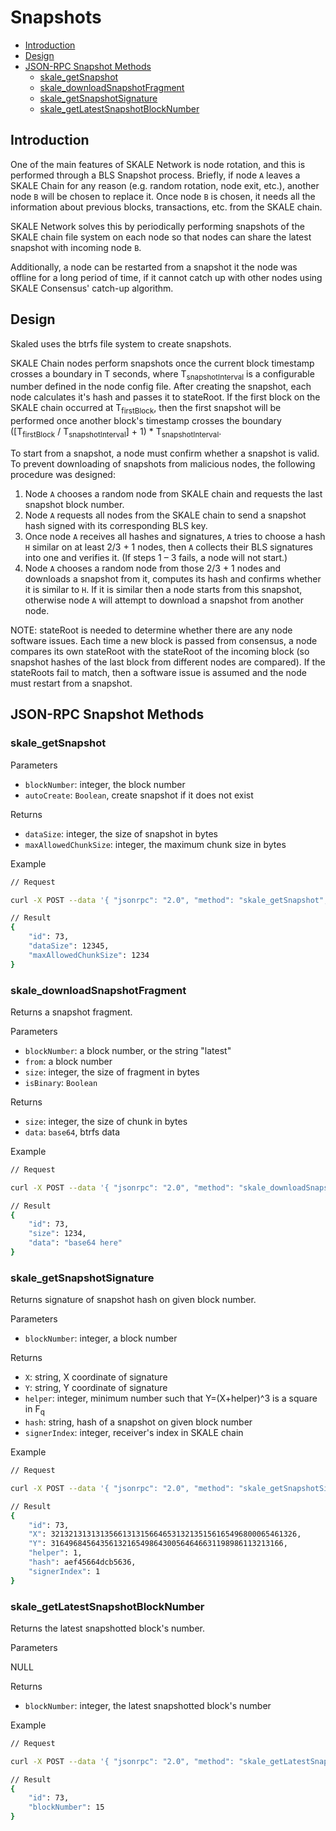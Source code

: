 <!-- SPDX-License-Identifier: (GPL-3.0-only OR CC-BY-4.0) -->

# Snapshots

-   [Introduction](#introduction)
-   [Design](#design)    
-   [JSON-RPC Snapshot Methods](#json-rpc-snapshot-methods)
    -   [skale_getSnapshot](#skale_getsnapshot)
    -   [skale_downloadSnapshotFragment](#skale_downloadsnapshotfragment)
    -   [skale_getSnapshotSignature](#skale_getsnapshotsignature)
    -   [skale_getLatestSnapshotBlockNumber](#skale_getlatestsnapshotblocknumber)

## Introduction

One of the main features of SKALE Network is node rotation, and this is performed through a BLS Snapshot process. Briefly, if node `A` leaves a SKALE Chain for any reason (e.g. random rotation, node exit, etc.), another node `B` will be chosen to replace it.  Once node `B` is chosen, it needs all the information about previous blocks, transactions, etc. from the SKALE chain. 

SKALE Network solves this by periodically performing snapshots of the SKALE chain file system on each node so that nodes can share the latest snapshot with incoming node `B`.

Additionally, a node can be restarted from a snapshot it the node was offline for a long period of time, if it cannot catch up with other nodes using SKALE Consensus' catch-up algorithm.

## Design

Skaled uses the btrfs file system to create snapshots.

SKALE Chain nodes perform snapshots once the current block timestamp crosses a boundary in T seconds, where T<sub>snapshotInterval</sub> is a configurable number defined in the node config file. After creating the snapshot, each node calculates it's hash and passes it to stateRoot. If the first block on the SKALE chain occurred at T<sub>firstBlock</sub>, then the first snapshot will be performed once another block's timestamp crosses the boundary (\[T<sub>firstBlock</sub> / T<sub>snapshotInterval</sub>] + 1) \* T<sub>snapshotInterval</sub>.

To start from a snapshot, a node must confirm whether a snapshot is valid. To prevent downloading of snapshots from malicious nodes, the following procedure was designed:

1.  Node `A` chooses a random node from SKALE chain and requests the last snapshot block number.
2.  Node `A` requests all nodes from the SKALE chain to send a snapshot hash signed with its corresponding BLS key.
3.  Once node `A` receives all hashes and signatures, `A` tries to choose a hash `H` similar on at least 2/3 + 1 nodes, then `A` collects their BLS signatures into one and verifies it. (If steps 1 – 3 fails, a node will not start.)
4.  Node `A` chooses a random node from those 2/3 + 1 nodes and downloads a snapshot from it, computes its hash and confirms whether it is similar to `H`. If it is similar then a node starts from this snapshot, otherwise node `A` will attempt to download a snapshot from another node.

NOTE: stateRoot is needed to determine whether there are any node software issues. Each time a new block is passed from consensus, a node compares its own stateRoot with the stateRoot of the incoming block (so snapshot hashes of the last block from different nodes are compared). If the stateRoots fail to match, then a software issue is assumed and the node must restart from a snapshot.

## JSON-RPC Snapshot Methods

### skale_getSnapshot

Parameters

-   `blockNumber`: integer, the block number
-   `autoCreate`: `Boolean`, create snapshot if it does not exist

Returns

-   `dataSize`: integer, the size of snapshot in bytes
-   `maxAllowedChunkSize`: integer, the maximum chunk size in bytes

Example

```sh
// Request

curl -X POST --data '{ "jsonrpc": "2.0", "method": "skale_getSnapshot", "params": { "blockNumber": 68,  "autoCreate": false }, "id": 73 }'

// Result
{ 
    "id": 73,
    "dataSize": 12345,
    "maxAllowedChunkSize": 1234
}
```

### skale_downloadSnapshotFragment

Returns a snapshot fragment.

Parameters

-   `blockNumber`: a block number, or the string "latest"
-   `from`: a block number
-   `size`: integer, the size of fragment in bytes
-   `isBinary`: `Boolean`

Returns

-   `size`: integer, the size of chunk in bytes
-   `data`: `base64`, btrfs data

Example

```sh
// Request

curl -X POST --data '{ "jsonrpc": "2.0", "method": "skale_downloadSnapshotFragment", "params": { "blockNumber": "latest", "from": 0, "size": 1024, "isBinary": false }, "id": 73 }'

// Result
{ 
    "id": 73,
    "size": 1234,
    "data": "base64 here"
}
```

### skale_getSnapshotSignature

Returns signature of snapshot hash on given block number.

Parameters

-   `blockNumber`: integer, a block number

Returns

-   `X`: string, X coordinate of signature
-   `Y`: string, Y coordinate of signature
-   `helper`: integer, minimum number such that Y=(X+helper)^3 is a square in F<sub>q</sub>
-   `hash`: string, hash of a snapshot on given block number
-   `signerIndex`: integer, receiver's index in SKALE chain

Example

```sh
// Request

curl -X POST --data '{ "jsonrpc": "2.0", "method": "skale_getSnapshotSignature", "params": { "blockNumber": 14 }, "id": 73 }'

// Result
{ 
    "id": 73,
    "X": 3213213131313566131315664653132135156165496800065461326,
    "Y": 3164968456435613216549864300564646631198986113213166,
    "helper": 1,
    "hash": aef45664dcb5636,
    "signerIndex": 1
}
```

### skale_getLatestSnapshotBlockNumber

Returns the latest snapshotted block's number.

Parameters

NULL

Returns

-   `blockNumber`: integer, the latest snapshotted block's number

Example

```sh
// Request

curl -X POST --data '{ "jsonrpc": "2.0", "method": "skale_getLatestSnapshotBlockNumber", "params": { }, "id": 73 }'

// Result
{ 
    "id": 73,
    "blockNumber": 15
}
```
